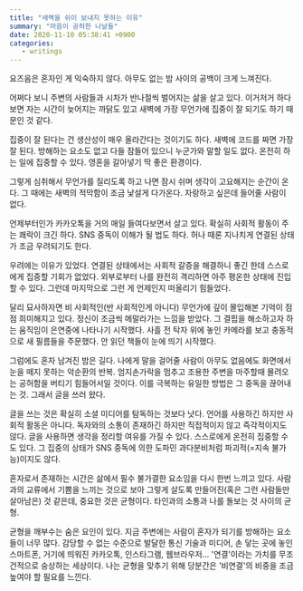 ```yaml
---
title: "새벽을 쉬이 보내지 못하는 이유"
summary: "마음이 공허한 나날들"
date: 2020-11-10 05:38:41 +0900
categories:
   - writings
---
```


요즈음은 혼자인 게 익숙하지 않다. 아무도 없는 밤 사이의 공백이 크게 느껴진다.

어쩌다 보니 주변의 사람들과 시차가 반나절씩 벌어지는 삶을 살고 있다. 이거저거 하다 보면 자는 시간이 늦어지는 까닭도 있고 새벽에 가장 무언가에 집중이 잘 되기도 하기 때문인 것 같다.

집중이 잘 된다는 건 생산성이 매우 올라간다는 것이기도 하다. 새벽에 코드를 짜면 가장 잘 된다. 방해하는 요소도 없고 다들 잠들어 있으니 누군가와 말할 일도 없다. 온전히 하는 일에 집중할 수 있다. 영혼을 갈아넣기 딱 좋은 환경이다.

그렇게 심취해서 무언가를 질리도록 하고 나면 잠시 쉬며 생각이 고요해지는 순간이 온다. 그 때에는 새벽의 적막함이 조금 낯설게 다가온다. 자랑하고 싶은데 들어줄 사람이 없다.

언제부터인가 카카오톡을 거의 매일 들여다보면서 살고 있다. 확실히 사회적 활동이 주는 쾌락이 크긴 하다. SNS 중독이 이해가 될 법도 하다. 허나 때론 지나치게 연결된 상태가 조금 우려되기도 한다.

우려에는 이유가 있었다. 연결된 상태에서는 사회적 갈증을 해결하니 좋긴 한데 스스로에게 집중할 기회가 없었다. 외부로부터 나를 완전히 격리하면 아주 평온한 상태에 진입할 수 있다. 그런데 마지막으로 그런 게 언제인지 떠올리기 힘들었다.

달리 묘사하자면 비 사회적인(반 사회적인게 아니다) 무언가에 깊이 몰입해본 기억이 점점 희미해지고 있다. 정신이 조금씩 메말라가는 느낌을 받았다. 그 결핍을 해소하고자 하는 움직임이 은연중에 나타나기 시작했다. 사흘 전 탁자 위에 놓인 카메라를 보고 충동적으로 새 필름들을 주문했다. 안 읽던 책들이 눈에 띄기 시작했다.

그럼에도 혼자 남겨진 밤은 길다. 나에게 말을 걸어줄 사람이 아무도 없음에도 화면에서 눈을 떼지 못하는 악순환의 반복. 엄지손가락을 멈추고 조용한 주변을 마주할때 몰려오는 공허함을 버티기 힘들어서일 것이다. 이를 극복하는 유일한 방법은 그 중독을 끊어내는 것. 그래서 글을 쓰러 왔다.

글을 쓰는 것은 확실히 소셜 미디어를 탐독하는 것보다 낫다. 언어를 사용하긴 하지만 사회적 활동은 아니다. 독자와의 소통이 존재하긴 하지만 직접적이지 않고 즉각적이지도 않다. 글을 사용하면 생각을 정리할 여유를 가질 수 있다. 스스로에게 온전히 집중할 수도 있다. 그 집중의 상태가 SNS 중독에 의한 도파민 과다분비처럼 파괴적(=지속 불가능)이지도 않다.

혼자로서 존재하는 시간은 삶에서 필수 불가결한 요소임을 다시 한번 느끼고 있다. 사람과의 교류에서 기쁨을 느끼는 것으로 보아 그렇게 살도록 만들어진(혹은 그런 사람들만 살아남은) 것 같은데, 중요한 것은 균형이다. 타인과의 소통과 나를 돌보는 것 사이의 균형.

균형을 깨부수는 숨은 요인이 있다. 지금 주변에는 사람이 혼자가 되기를 방해하는 요소들이 너무 많다. 감당할 수 없는 수준으로 발달한 통신 기술과 미디어, 손 닿는 곳에 놓인 스마트폰, 거기에 띄워진 카카오톡, 인스타그램, 웹브라우저... '연결'이라는 가치를 무조건적으로 숭상하는 세상이다. 나는 균형을 맞추기 위해 당분간은 '비연결'의 비중을 조금 높여야 할 필요를 느낀다.
